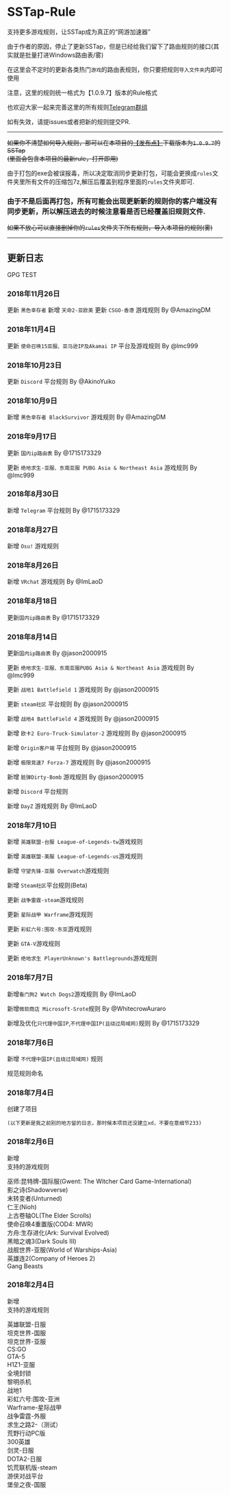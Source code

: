 # SSTap-Rule
支持更多游戏规则，让SSTap成为真正的“网游加速器”

由于作者的原因，停止了更新SSTap，但是已经给我们留下了路由规则的接口(其实就是批量打进Windows路由表/雾)

在这里会不定时的更新各类热门`游戏`的路由表规则，你只要把规则`导入文件夹`内即可使用

注意，这里的规则统一格式为【1.0.9.7】版本的Rule格式

也欢迎大家一起来完善这里的所有规则[Telegram群组](https://t.me/SSTapRule "Join the Telegram group")


如有失效，请提issues或者把新的规则提交PR.


---
  
~~如果你不清楚如何导入规则，那可以在本项目的[【发布点】](https://github.com/FQrabbit/SSTab-Rule/releases "点我下载")下载版本为`1.0.9.7`的SSTap  
(里面会包含本项目的最新rule，打开即用)~~
  
  由于打包的exe会被误报毒，所以决定取消同步更新打包，可能会更换成`rules`文件夹里所有文件的压缩包7z,解压后覆盖到程序里面的`rules`文件夹即可.
  ### 由于不是后面再打包，所有可能会出现更新新的规则你的客户端没有同步更新，所以解压进去的时候注意看是否已经覆盖旧规则文件.
  ~~如果不放心可以直接删掉你的`rules`文件夹下所有规则，导入本项目的规则(雾)~~
  
---
  
## 更新日志 
  
GPG TEST
  
### 2018年11月26日  
  
更新 `黑色幸存者` 新增 `天命2-亚欧美` 更新 `CSGO-香港` 游戏规则 By @AmazingDM 
  
### 2018年11月4日  
  
更新 `使命召唤15亚服、亚马逊IP及Akamai IP` 平台及游戏规则 By @lmc999 
  
### 2018年10月23日  
  
更新 `Discord` 平台规则 By @AkinoYuiko  
  
### 2018年10月9日  
  
新增 `黑色幸存者 BlackSurvivor` 游戏规则 By @AmazingDM  
  
### 2018年9月17日
  
更新 `国内ip路由表` By @1715173329  
  
更新 `绝地求生-亚服、东南亚服 PUBG Asia & Northeast Asia` 游戏规则 By @lmc999 
  
### 2018年8月30日  
  
新增 `Telegram` 平台规则 By @1715173329
  
### 2018年8月27日  
  
新增 `Osu!` 游戏规则  
  
### 2018年8月26日  
  
新增 `VRchat` 游戏规则 By @ImLaoD
  
### 2018年8月18日  
  
更新`国内ip路由表` By @1715173329
  
### 2018年8月14日  
  
更新`国内ip路由表` By @jason2000915 
  
更新 `绝地求生-亚服、东南亚服PUBG Asia & Northeast Asia` 游戏规则 By @lmc999
  
更新 `战地1 Battlefield 1` 游戏规则 By @jason2000915 
  
更新 `steam社区` 平台规则 By @jason2000915 
  
新增 `战地4 BattleField 4` 游戏规则 By @jason2000915 
  
新增 `欧卡2 Euro-Truck-Simulator-2` 游戏规则 By @jason2000915 
  
新增 `Origin客户端` 平台规则 By @jason2000915 
  
新增 `极限竞速7 Forza-7` 游戏规则 By @jason2000915 
  
新增 `脏弹Dirty-Bomb` 游戏规则 By @jason2000915 
  
新增 `Discord` 平台规则  
  
新增 `DayZ` 游戏规则 By @ImLaoD 
  
### 2018年7月10日  
  
新增 ``英雄联盟-台服 League-of-Legends-tw``游戏规则  
  
新增 ``英雄联盟-美服 League-of-Legends-us``游戏规则  
  
新增 ``守望先锋-亚服 Overwatch``游戏规则  
  
新增 ``Steam社区``平台规则(Beta)  
  
更新 ``战争雷霆-steam``游戏规则  
  
更新 ``星际战甲 Warframe``游戏规则  
  
更新 ``彩虹六号:围攻-东亚``游戏规则  
  
更新 ``GTA-V``游戏规则  
  
更新 ``绝地求生 PlayerUnknown's Battlegrounds``游戏规则  
  
   
### 2018年7月7日  
  
新增``看门狗2 Watch Dogs2``游戏规则 By @ImLaoD   
  
新增``微软商店 Microsoft-Srote``规则 By @WhitecrowAuraro  

新增及优化``只代理中国IP``,``不代理中国IP(且绕过局域网)``规则 By @1715173329  
  
### 2018年7月6日
  
新增 ``不代理中国IP(且绕过局域网)`` 规则
  
规范规则命名
  
  
### 2018年7月4日  

创建了项目
 

``(以下更新是我之前别的地方留的日志，那时候本项目还没建立xd，不要在意细节233)``
### 2018年2月6日  
新增  
支持的游戏规则  
  
巫师:昆特牌-国际服(Gwent: The Witcher Card Game-International)  
影之诗(Shadowverse)  
末转变者(Unturned)  
仁王(Nioh)  
上古卷轴OL(The Elder Scrolls)  
使命召唤4重置版(COD4: MWR)  
方舟:生存进化(Ark: Survival Evolved)  
黑暗之魂3(Dark Souls III)  
战舰世界-亚服(World of Warships-Asia)  
英雄连2(Company of Heroes 2)  
Gang Beasts  
  
  
  
### 2018年2月4日  
新增  
支持的游戏规则  
  
英雄联盟-日服  
坦克世界-国服  
坦克世界-亚服  
CS:GO  
GTA-5  
H1Z1-亚服  
全境封锁  
黎明杀机  
战地1  
彩虹六号:围攻-亚洲  
Warframe-星际战甲  
战争雷霆-外服  
求生之路2-（测试）  
荒野行动PC版  
300英雄  
剑灵-日服  
DOTA2-日服  
饥荒联机版-steam  
游侠对战平台  
堡垒之夜-国服  
